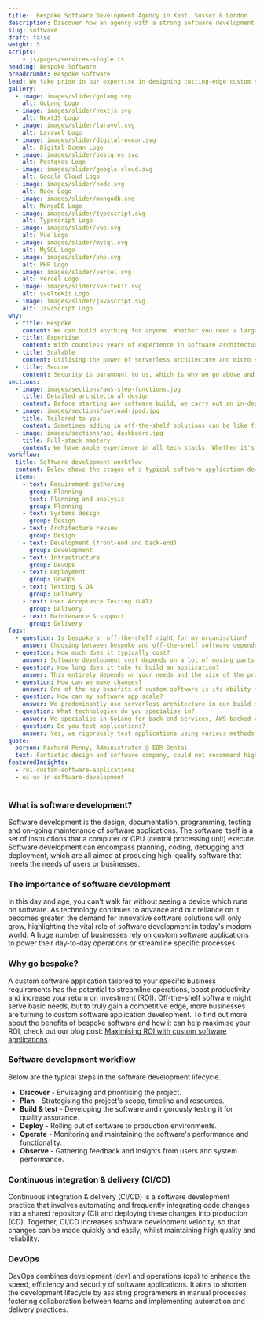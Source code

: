 ```yaml
---
title:  Bespoke Software Development Agency in Kent, Sussex & London
description: Discover how an agency with a strong software development heritage can maximise your ROI with bespoke software applications & development.
slug: software
draft: false
weight: 5
scripts:
    - js/pages/services-single.ts
heading: Bespoke Software
breadcrumbs: Bespoke Software
lead: We take pride in our expertise in designing cutting-edge custom software solutions tailored to our clients' unique needs. Our team is committed to crafting exceptional bespoke software to help enhance your business' productivity and efficiency.
gallery:
  - image: images/slider/golang.svg
    alt: GoLang Logo
  - image: images/slider/nextjs.svg
    alt: NextJS Logo
  - image: images/slider/laravel.svg
    alt: Laravel Logo
  - image: images/slider/digital-ocean.svg
    alt: Digital Ocean Logo
  - image: images/slider/postgres.svg
    alt: Postgres Logo
  - image: images/slider/google-cloud.svg
    alt: Google Cloud Logo
  - image: images/slider/node.svg
    alt: Node Logo
  - image: images/slider/mongodb.svg
    alt: MongoDB Logo
  - image: images/slider/typescript.svg
    alt: Typescript Logo
  - image: images/slider/vue.svg
    alt: Vue Logo
  - image: images/slider/mysql.svg
    alt: MySQL Logo
  - image: images/slider/php.svg
    alt: PHP Logo
  - image: images/slider/vercel.svg
    alt: Vercel Logo
  - image: images/slider/sveltekit.svg
    alt: SvelteKit Logo
  - image: images/slider/javascript.svg
    alt: JavaScript Logo
why:
  - title: Bespoke
    content: We can build anything for anyone. Whether you need a large scale, enterprise CRM solution or a simple API integration, we can help.
  - title: Expertise
    content: With countless years of experience in software architecture and development, we'll help your business benefit from industry-leading software solutions.
  - title: Scalable
    content: Utilising the power of serverless architecture and micro services, we design systems that can be effortlessly scaled to adapt to your needs.
  - title: Secure
    content: Security is paramount to us, which is why we go above and beyond to ensure your company's data is always secure, safe and backed up.
sections:
  - image: images/sections/aws-step-functions.jpg
    title: Detailed architectural design
    content: Before starting any software build, we carry out an in-depth analysis of the project and have interviews with your team to create clear architectural diagrams detailing various technical components. The emphasis is on accuracy from the outset, instead of revisiting the drawing board.
  - image: images/sections/payload-ipad.jpg
    title: Tailored to you
    content: Sometimes adding in off-the-shelf solutions can be like fitting a round peg in a square hole. By hiring an experienced software agency, you're able to achieve bespoke applications that integrate into your business process in exactly the way you need them to.
  - image: images/sections/api-dashboard.jpg
    title: Full-stack mastery
    content: We have ample experience in all tech stacks. Whether it's fully-fledged, feature-rich front-end web applications, robust back-end systems, or scalable cloud platforms, we ensure your projects are built to last, whilst maximising ROI.
workflow:
  title: Software development workflow
  content: Below shows the stages of a typical software application development timeline, from the initial questionnaire to the delivery of your new software.
  items:
    - text: Requirement gathering
      group: Planning
    - text: Planning and analysis
      group: Planning
    - text: Systems design
      group: Design
    - text: Architecture review
      group: Design
    - text: Development (front-end and back-end)
      group: Development
    - text: Infrastructure
      group: DevOps
    - text: Deployment
      group: DevOps
    - text: Testing & QA
      group: Delivery
    - text: User Acceptance Testing (UAT)
      group: Delivery
    - text: Maintenance & support
      group: Delivery
faqs:
  - question: Is bespoke or off-the-shelf right for my organisation?
    answer: Choosing between bespoke and off-the-shelf software depends on factors like budget, timeline, and specific needs. Bespoke offers tailored solutions but requires time and investment, while off-the-shelf provides quicker implementation at a lower cost but may require additional customization. To truly gain a competitive edge, bespoke software can maximize your ROI.
  - question: How much does it typically cost?
    answer: Software development cost depends on a lot of moving parts and can differ greatly from one project to another. Remember that each software project is different, especially if you have an original idea. We tailor our pricing to accommodate your budget while delivering the best possible outcome for your project.
  - question: How long does it take to build an application?
    answer: This entirely depends on your needs and the size of the project. A timeline is documented as part of a proposal.
  - question: How can we make changes?
    answer: One of the key benefits of custom software is its ability to be scaled and evolve alongside your business. Service level agreements (SLAs) can be implemented to ensure we continually monitor your new application and add any new features you see fit.
  - question: How can my software app scale?
    answer: We predominantly use serverless architecture in our build systems. Serverless architecture enables scalability by automatically managing the allocation of resources in response to demand. This means that as your application experiences increased traffic or workload, additional resources are provisioned dynamically to handle the load, ensuring seamless performance no matter how many users.
  - question: What technologies do you specialise in?
    answer: We specialise in GoLang for back-end services, AWS-backed cloud operations, and SvelteKit as our front-end framework. While we feel this is the most performant stack, we are adaptable to incorporate other technologies based on your project's specific needs.
  - question: Do you test applications?
    answer: Yes, we rigorously test applications using various methods. Unit, contract, integration, and end-to-end testing are among the methodologies we employ to ensure your peace of mind when it comes to software quality and reliability.
quote:
  person: Richard Penny, Administrator @ EDR Dental
  text: Fantastic design and software company, could not recommend highly enough. Very professional service and produced a final product that far exceeded expectations, thank you!
featuredInsights:
  - roi-custom-software-applications
  - ui-ux-in-software-development
---
```


### What is software development?

Software development is the design, documentation, programming, testing and on-going maintenance of software
applications. The software itself is a set of instructions that a computer or CPU (central processing unit) execute.
Software development can encompass planning, coding, debugging and deployment, which are all aimed at producing
high-quality software that meets the needs of users or businesses.

### The importance of software development

In this day and age, you can't walk far without seeing a device which runs on software. As technology continues to
advance and our reliance on it becomes greater, the demand for innovative software solutions will only grow,
highlighting the vital role of software development in today's modern world. A huge number of businesses rely on custom
software applications to power their day-to-day operations or streamline specific processes.

### Why go bespoke?

A custom software application tailored to your specific business requirements has the potential to streamline
operations, boost productivity and increase your return on investment (ROI). Off-the-shelf software might serve basic
needs, but to truly gain a competitive edge, more businesses are turning to custom software application development. To
find out more about the benefits of bespoke software and how it can help maximise your ROI, check out our blog
post: [Maximising ROI with custom software applications](https://ainsley.dev/insights/benefits-of-custom-software-applications/).

### Software development workflow

Below are the typical steps in the software development lifecycle.

- **Discover** - Envisaging and prioritising the project.
- **Plan** - Strategising the project's scope, timeline and resources.
- **Build & test** - Developing the software and rigorously testing it for quality assurance.
- **Deploy** - Rolling out of software to production environments.
- **Operate** - Monitoring and maintaining the software's performance and functionality.
- **Observe** - Gathering feedback and insights from users and system performance.

### Continuous integration & delivery (CI/CD)

Continuous integration & delivery (CI/CD) is a software development practice that involves automating and frequently
integrating code changes into a shared repository (CI) and deploying these changes into production (CD). Together, CI/CD
increases software development velocity, so that changes can be made quickly and easily, whilst maintaining high quality
and reliability.

### DevOps

DevOps combines development (dev) and operations (ops) to enhance the speed, efficiency and security of software
applications. It aims to shorten the development lifecycle by assisting programmers in manual processes, fostering
collaboration between teams and implementing automation and delivery practices.
